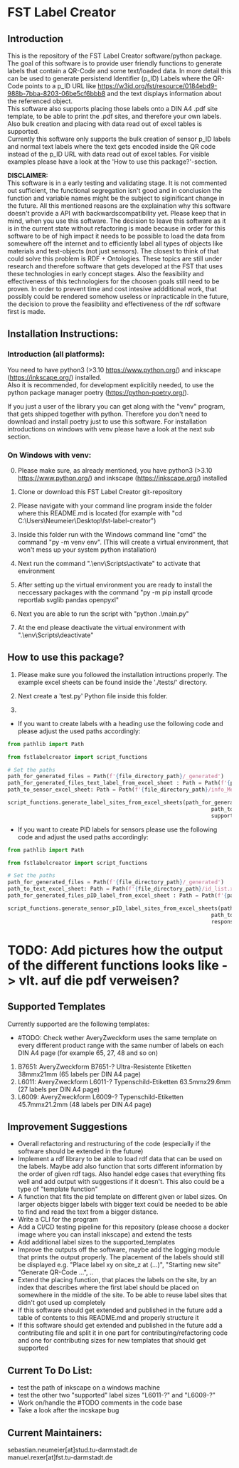 # FST Label Creator
## Introduction
This is the repository of the FST Label Creator software/python package. The goal of this software is to provide user friendly functions to generate labels that contain a QR-Code and some text/loaded data. In more detail this can be used to generate persistend Identifier (p_ID) Labels where the QR-Code points to a p_ID URL like https://w3id.org/fst/resource/0184ebd9-988b-7bba-8203-06be5cf6bbb8 and the text displays information about the referenced object.
<br>
This software also supports placing those labels onto a DIN A4 .pdf site template, to be able to print the .pdf sites, and therefore your own labels. Also bulk creation and placing with data read out of excel tables is supported. <br>
Currently this software only supports the bulk creation of sensor p_ID labels and normal text labels where the text gets encoded inside the QR code instead of the p_ID URL with data read out of excel tables.
For visible examples please have a look at the 'How to use this package?'-section.

<b> DISCLAIMER: </b> <br>
This software is in a early testing and validating stage. It is not commented out sufficient, the functional segregation isn't good and in conclusion the function and variable names might be the subject to siginificant change in the future. All this mentioned reasons are the explaination why this software doesn't provide a API with backwardscompatibility yet. Please keep that in mind, when you use this software.
The decision to leave this software as it is in the current state without refactoring is made because in order for this software to be of high impact it needs to be possible to load the data from somewhere off the internet and to efficiently label all types of objects like materials and test-objects (not just sensors). The closest to think of that could solve this problem is RDF + Ontologies. These topics are still under research and therefore software that gets developed at the FST that uses these technologies in early concept stages. Also the feasibility and effectiveness of this technologiers for the choosen goals still need to be proven. In order to prevent time and cost intesive addditional work, that possibly could be rendered somehow useless or inpracticable in the future, the decision to prove the feasibility and effectiveness of the rdf software first is made.


## Installation Instructions:
### Introduction (all platforms):
You need to have python3 (>3.10 https://www.python.org/) and inkscape (https://inkscape.org/) installed. <br>
Also it is recommended, for development explicitily needed, to use the python package manager poetry (https://python-poetry.org/). <br>

If you just a user of the library you can get along with the "venv" program, that gets shipped together with python. Therefore you don't need to download and install poetry just to use this software.
For installation introductions on windows with venv please have a look at the next sub section.

### On Windows with venv:
0. Please make sure, as already mentioned, you have python3 (>3.10 https://www.python.org/) and inkscape (https://inkscape.org/) installed
1. Clone or download this FST Label Creator git-repository
2. Please navigate with your command line program inside the folder where this README.md is located (for example with "cd C:\Users\Neumeier\Desktop\fst-label-creator")
3. Inside this folder run with the Windows command line "cmd" the command "py -m venv env". (This will create a virtual environment, that won't mess up your system python installation)
4. Next run the command ".\env\Scripts\activate" to activate that environment
5. After setting up the virtual environment you are ready to install the neccessary packages with the command "py -m pip install qrcode reportlab svglib pandas openpyxl"
6. Next you are able to run the script with "python .\main.py"

7. At the end please deactivate the virtual environment with ".\env\Scripts\deactivate"


## How to use this package?
1. Please make sure you followed the installation intructions properly.
The example excel sheets can be found inside the './tests/' directory.

2. Next create a 'test.py' Python file inside this folder.

3. 
- If you want to create labels with a heading use the following code and please adjust the used paths accordingly:
```python
from pathlib import Path

from fstlabelcreator import script_functions

# Set the paths
path_for_generated_files = Path(f'{file_directory_path}/_generated')
path_for_generated_files_text_label_from_excel_sheet : Path = Path(f'{path_for_generated_files}/text_label_from_excel_sheet')
path_to_sensor_excel_sheet: Path = Path(f'{file_directory_path}/info_Messtechnik_Uebersicht_FST_Wetterich.xlsx')

script_functions.generate_label_sites_from_excel_sheets(path_for_generated_files= path_for_generated_files_text_label_from_excel_sheet,
                                                                path_to_text_excel_sheet= path_to_text_excel_sheet,
                                                                supported_template= script_functions.SUPPORTED_TEMPLATES['L6011'])
```
- If you want to create PID labels for sensors please use the following code and adjust the used paths accordingly:

```python
from pathlib import Path

from fstlabelcreator import script_functions

# Set the paths
path_for_generated_files = Path(f'{file_directory_path}/_generated')
path_to_text_excel_sheet: Path = Path(f'{file_directory_path}/id_list.xlsx')
path_for_generated_files_pID_label_from_excel_sheet : Path = Path(f'{path_for_generated_files}/pID_label_from_excel_sheet')

script_functions.generate_sensor_pID_label_sites_from_excel_sheets(path_for_generated_files= path_for_generated_files_pID_label_from_excel_sheet,
                                                                path_to_sensor_excel_sheet= path_to_sensor_excel_sheet,
                                                                responsible_WiMi= 'Rexer')
```


# TODO: Add pictures how the output of the different functions looks like -> vlt. auf die pdf verweisen?

## Supported Templates
Currently supported are the following templates:
- #TODO: Check wether AveryZweckform uses the same template on every different product range with the same number of labels on each DIN A4 page (for example 65, 27, 48 and so on)
1. B7651: AveryZweckform B7651-? Ultra-Resistente Etiketten 38mmx21mm (65 labels per DIN A4 page)
2. L6011: AveryZweckform L6011-? Typenschild-Etiketten 63.5mmx29.6mm (27 labels per DIN A4 page)
3. L6009: AveryZweckform L6009-? Typenschild-Etiketten 45.7mmx21.2mm (48 labels per DIN A4 page)

## Improvement Suggestions
- Overall refactoring and restructuring of the code (especially if the software should be extended in the future)
- Implement a rdf library to be able to load rdf data that can be used on the labels. Maybe add also function that sorts different information by the order of given rdf tags. Also handel edge cases that everything fits well and add output with suggestions if it doesn't. This also could be a type of "template function"
- A function that fits the pid template on different given or label sizes. On larger objects bigger labels with bigger text could be needed to be able to find and read the text from a bigger distance.
- Write a CLI for the program
- Add a CI/CD testing pipeline for this repository (please choose a docker image where you can install inkscape) and extend the tests
- Add additional label sizes to the supported_templates
- Improve the outputs off the software, maybe add the logging module that prints the output properly. The placement of the labels should still be displayed e.g. "Place label xy on site_z at (...)", "Starting new site" "Generate QR-Code ...", ..
- Extend the placing function, that places the labels on the site, by an index that describes where the first label should be placed on somewhere in the middle of the site. To be able to reuse label sites that didn't got used up completely
- If this software should get extended and published in the future add a table of contents to this README.md and properly structure it
- If this software should get extended and published in the future add a contributing file and split it in one part for contributing/refactoring code and one for contributing sizes for new templates that should get supported

## Current To Do List:
- test the path of inkscape on a windows machine
- test the other two "supported" label sizes "L6011-?" and "L6009-?"
- Work on/handle the #TODO comments in the code base
- Take a look after the incskape bug

## Current Maintainers:
sebastian.neumeier[at]stud.tu-darmstadt.de <br>
manuel.rexer[at]fst.tu-darmstadt.de <br>


